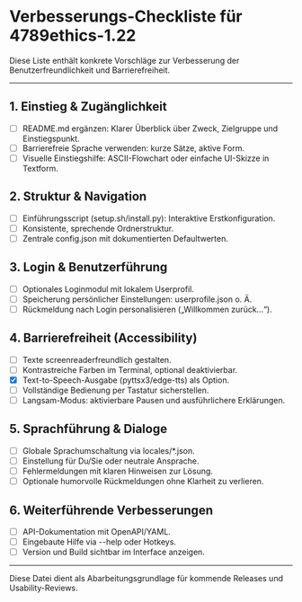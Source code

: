# Verbesserungs-Checkliste für 4789ethics-1.22

Diese Liste enthält konkrete Vorschläge zur Verbesserung der Benutzerfreundlichkeit und Barrierefreiheit.

---

## 1. Einstieg & Zugänglichkeit
- [ ] README.md ergänzen: Klarer Überblick über Zweck, Zielgruppe und Einstiegspunkt.
- [ ] Barrierefreie Sprache verwenden: kurze Sätze, aktive Form.
- [ ] Visuelle Einstiegshilfe: ASCII-Flowchart oder einfache UI-Skizze in Textform.

## 2. Struktur & Navigation
- [ ] Einführungsscript (setup.sh/install.py): Interaktive Erstkonfiguration.
- [ ] Konsistente, sprechende Ordnerstruktur.
- [ ] Zentrale config.json mit dokumentierten Defaultwerten.

## 3. Login & Benutzerführung
- [ ] Optionales Loginmodul mit lokalem Userprofil.
- [ ] Speicherung persönlicher Einstellungen: userprofile.json o. Ä.
- [ ] Rückmeldung nach Login personalisieren („Willkommen zurück…“).

## 4. Barrierefreiheit (Accessibility)
- [ ] Texte screenreaderfreundlich gestalten.
- [ ] Kontrastreiche Farben im Terminal, optional deaktivierbar.
- [x] Text-to-Speech-Ausgabe (pyttsx3/edge-tts) als Option.
- [ ] Vollständige Bedienung per Tastatur sicherstellen.
- [ ] Langsam-Modus: aktivierbare Pausen und ausführlichere Erklärungen.

## 5. Sprachführung & Dialoge
- [ ] Globale Sprachumschaltung via locales/*.json.
- [ ] Einstellung für Du/Sie oder neutrale Ansprache.
- [ ] Fehlermeldungen mit klaren Hinweisen zur Lösung.
- [ ] Optionale humorvolle Rückmeldungen ohne Klarheit zu verlieren.

## 6. Weiterführende Verbesserungen
- [ ] API-Dokumentation mit OpenAPI/YAML.
- [ ] Eingebaute Hilfe via --help oder Hotkeys.
- [ ] Version und Build sichtbar im Interface anzeigen.

---

Diese Datei dient als Abarbeitungsgrundlage für kommende Releases und Usability-Reviews.
